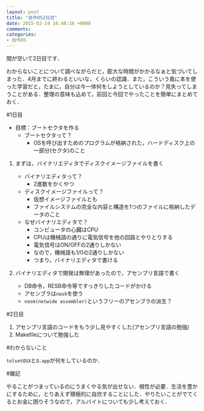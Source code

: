 ```yaml
---
layout: post
title: "自作OS2日目"
date: 2015-02-24 16:48:16 +0900
comments:
categories:
- 自作OS
---
```


間が空いて2日目です．

<!-- more -->

わからないことについて調べながらだと，膨大な時間がかかるなぁと気づいてしまった．4月までに終わるといいな，くらいの認識．また，こういう風に本を使った学習だと，たまに，自分は今一体何をしようとしているのか？見失ってしまうことがある．整理の意味も込めて，前回と今回でやったことを簡単にまとめておく．

#1日目
* 目標：ブートセクタを作る
	* ブートセクタって？
		* OSを呼び出すためのプログラムが格納された，ハードディスク上の一部分(セクタ)のこと

1. まずは，バイナリエディタでディスクイメージファイルを書く
	* バイナリエディタって？
		* 2進数をかくやつ
	* ディスクイメージファイルって？
		* 仮想イメージファイルとも
		* ファイルシステムの完全な内容と構造を1つのファイルに格納したデータのこと
	* なぜバイナリエディタで？
		* コンピュータの心臓はCPU
		* CPUは機械語の通りに電気信号を他の回路とやりとりする
		* 電気信号はON/OFFの2通りしかない
		* なので，機械語も1/0の2通りしかない
		* つまり，バイナリエディタで書ける

2. バイナリエディタで開発は無理があったので，アセンブリ言語で書く
	* DB命令，RESB命令等ですっきりしたコードがかける
	* アセンブラは`nask`を使う
	* `nasm(netwide assembler)`というフリーのアセンブラの派生？

#2日目
1. アセンブリ言語のコードをもう少し見やすくした(アセンブリ言語の勉強)
2. Makefileについて勉強した

#わからないこと

`tolsetOSX`と`Q.app`が何をしているのか．

#雑記

やることがつまっているのにうまくやる気が出せない．根性が必要．生活を豊かにするために，とりあえず積極的に自炊することにした．やりたいことがでてくるとお金に困りそうなので，アルバイトについても少し考えておく．
